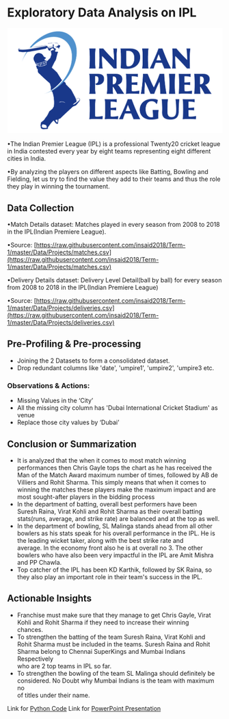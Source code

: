 
# Exploratory Data Analysis on IPL

![enter image description here](https://github.com/anooppainuly/Data-Science-Projects/blob/main/EDA%20on%20IPL/IPL%20Logo.png?raw=true)

•The Indian Premier League (IPL) is a professional Twenty20 cricket league in India contested every year by eight teams representing eight different cities in India.

•By analyzing the players on different aspects like Batting, Bowling and Fielding, let us try to find the value they add to their teams and thus the role they play in winning the tournament.

## Data Collection

•Match Details dataset: Matches played in every season from 2008 to 2018 in the IPL(Indian Premiere League).

•Source: [https://raw.githubusercontent.com/insaid2018/Term-1/master/Data/Projects/matches.csv](https://raw.githubusercontent.com/insaid2018/Term-1/master/Data/Projects/matches.csv)

•Delivery Details dataset: Delivery Level Detail(ball by ball) for every season from 2008 to 2018 in the IPL(Indian Premiere League)

•Source: [https://raw.githubusercontent.com/insaid2018/Term-1/master/Data/Projects/deliveries.csv](https://raw.githubusercontent.com/insaid2018/Term-1/master/Data/Projects/deliveries.csv)

## Pre-Profiling & Pre-processing

 - Joining the 2 Datasets to form a consolidated dataset.
 - Drop redundant columns like 'date', 'umpire1', 'umpire2', 'umpire3 etc.

### Observations & Actions:

 - Missing Values in the ‘City’
 - All the missing city column has 'Dubai International Cricket Stadium' as venue
 - Replace those city values by ‘Dubai’

## Conclusion or Summarization

 - It is analyzed that the when it comes to most match winning
   performances then Chris Gayle tops the chart as he has received the
   Man of the Match Award maximum number of times, followed by AB de
   Villiers and Rohit Sharma. This simply means that when it comes to
   winning the matches these players make the maximum impact and are
   most sought-after players in the bidding process
 - In the department of batting, overall best performers have been   
   Suresh Raina, Virat Kohli and Rohit Sharma as their overall batting  
   stats(runs, average, and strike rate) are balanced and at the top as 
   well.
 - In the department of bowling, SL Malinga stands ahead from all other 
   bowlers as his stats speak for his overall performance in the IPL. He
   is the leading wicket taker, along with the best strike rate and   
   average. In the economy front also he is at overall no 3. The other  
   bowlers who have also been very impactful in the IPL are Amit Mishra 
   and PP Chawla.
 - Top catcher of the IPL has been KD Karthik, followed by SK Raina, so 
   they also play an important role in their team's success in the IPL.

## Actionable Insights

 - Franchise must make sure that they manage to get Chris Gayle, Virat  
   Kohli and Rohit Sharma if they need to increase their winning   
   chances.
 - To strengthen the batting of the team Suresh Raina, Virat Kohli and  
   Rohit Sharma must be included in the teams. Suresh Raina and Rohit   
   Sharma belong to Chennai SuperKings and Mumbai Indians Respectively  
   who are 2 top teams in IPL so far.
 - To strengthen the bowling of the team SL Malinga should definitely be
   considered. No Doubt why Mumbai Indians is the team with maximum no  
   of titles under their name.

Link for [Python Code](https://github.com/anooppainuly/Data-Science-Projects/blob/main/EDA%20on%20IPL/Python%20Code.ipynb)
Link for [PowerPoint Presentation](https://github.com/anooppainuly/Data-Science-Projects/blob/main/EDA%20on%20IPL/Vedio%20Presentation.mp4)
